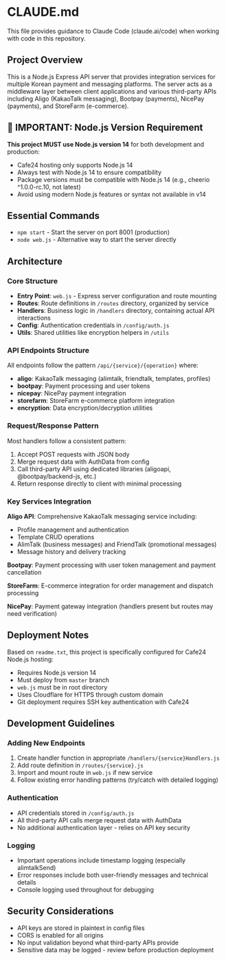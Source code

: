 # CLAUDE.md

This file provides guidance to Claude Code (claude.ai/code) when working with code in this repository.

## Project Overview

This is a Node.js Express API server that provides integration services for multiple Korean payment and messaging platforms. The server acts as a middleware layer between client applications and various third-party APIs including Aligo (KakaoTalk messaging), Bootpay (payments), NicePay (payments), and StoreFarm (e-commerce).

## 🚨 IMPORTANT: Node.js Version Requirement

**This project MUST use Node.js version 14** for both development and production:
- Cafe24 hosting only supports Node.js 14
- Always test with Node.js 14 to ensure compatibility
- Package versions must be compatible with Node.js 14 (e.g., cheerio ^1.0.0-rc.10, not latest)
- Avoid using modern Node.js features or syntax not available in v14

## Essential Commands

- `npm start` - Start the server on port 8001 (production)
- `node web.js` - Alternative way to start the server directly

## Architecture

### Core Structure
- **Entry Point**: `web.js` - Express server configuration and route mounting
- **Routes**: Route definitions in `/routes` directory, organized by service
- **Handlers**: Business logic in `/handlers` directory, containing actual API interactions
- **Config**: Authentication credentials in `/config/auth.js`
- **Utils**: Shared utilities like encryption helpers in `/utils`

### API Endpoints Structure
All endpoints follow the pattern `/api/{service}/{operation}` where:
- **aligo**: KakaoTalk messaging (alimtalk, friendtalk, templates, profiles)
- **bootpay**: Payment processing and user tokens
- **nicepay**: NicePay payment integration
- **storefarm**: StoreFarm e-commerce platform integration
- **encryption**: Data encryption/decryption utilities

### Request/Response Pattern
Most handlers follow a consistent pattern:
1. Accept POST requests with JSON body
2. Merge request data with AuthData from config
3. Call third-party API using dedicated libraries (aligoapi, @bootpay/backend-js, etc.)
4. Return response directly to client with minimal processing

### Key Services Integration

**Aligo API**: Comprehensive KakaoTalk messaging service including:
- Profile management and authentication
- Template CRUD operations
- AlimTalk (business messages) and FriendTalk (promotional messages)
- Message history and delivery tracking

**Bootpay**: Payment processing with user token management and payment cancellation

**StoreFarm**: E-commerce integration for order management and dispatch processing

**NicePay**: Payment gateway integration (handlers present but routes may need verification)

## Deployment Notes

Based on `readme.txt`, this project is specifically configured for Cafe24 Node.js hosting:
- Requires Node.js version 14
- Must deploy from `master` branch
- `web.js` must be in root directory
- Uses Cloudflare for HTTPS through custom domain
- Git deployment requires SSH key authentication with Cafe24

## Development Guidelines

### Adding New Endpoints
1. Create handler function in appropriate `/handlers/{service}Handlers.js`
2. Add route definition in `/routes/{service}.js`
3. Import and mount route in `web.js` if new service
4. Follow existing error handling patterns (try/catch with detailed logging)

### Authentication
- API credentials stored in `/config/auth.js`
- All third-party API calls merge request data with AuthData
- No additional authentication layer - relies on API key security

### Logging
- Important operations include timestamp logging (especially alimtalkSend)
- Error responses include both user-friendly messages and technical details
- Console logging used throughout for debugging

## Security Considerations

- API keys are stored in plaintext in config files
- CORS is enabled for all origins
- No input validation beyond what third-party APIs provide
- Sensitive data may be logged - review before production deployment